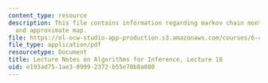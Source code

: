 ```yaml
---
content_type: resource
description: This file contains information regarding markov chain monte carlo methods
  and approximate map.
file: https://ol-ocw-studio-app-production.s3.amazonaws.com/courses/6-438-algorithms-for-inference-fall-2014/e193ad751ae309992372b55e70b8a080_MIT6_438F14_Lec18.pdf
file_type: application/pdf
resourcetype: Document
title: Lecture Notes on Algorithms for Inference, Lecture 18
uid: e193ad75-1ae3-0999-2372-b55e70b8a080
---
```


